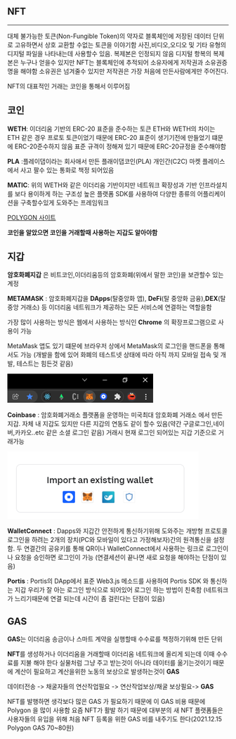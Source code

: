 ## **NFT**
---
 대체 불가능한 토큰(Non-Fungible Token)의 약자로 블록체인에 저장된 데이터 단위로 고유하면서 상호 교환할 수없는 토큰을 이야기함 사진,비디오,오디오 및 기타 유형의 디지털 파일을 나타내는데 사용할수 있음. 복제본은 인정되지 않음 디지털 항복의 복제본은 누구나 얻을수 있지만 NFT는 블록체인에 추적되어 소유자에게 저작권과 소유권증명을 해야함 소유권은 넘겨줄수 있지만 저작권은 가장 처음에 만든사람에게만 주어진다.

 NFT의 대표적인 거래는 코인을 통해서 이루어짐

## **코인**

**WETH**: 이더리움 기반의 ERC-20 표준을 준수하는 토큰 ETH와 WETH의 차이는 ETH 같은 경우 프로토 토큰이었기 때문에 ERC-20 표준이 생기기전에 만들었기 떄문에 ERC-20준수하지 않음 표준 규격이 정해져 있기 때문에 ERC-20규정을 준수해야함

**PLA** :플레이댑이라는 회사애서 만든 플래이댑코인(PLA) 개인간(C2C) 마켓 플레이스에서 사고 팔수 있는 통화로 책정 되어있음

**MATIC**: 위의 WETH와 같은 이더리움 기반이지만 네트워크 확장성과 기반 인프라설치를 보다 용이하게 하는 구조성 높은 플랫폼 SDK를 사용하여 다양한 종류의 어플리케이션을 구축할수있게 도와주는 프레임워크

[POLYGON 사이트](https://polygon.technology/get-started/)


**코인을 알았으면 코인을 거래할때 사용하는 지갑도 알아야함**

## **지갑**

**암호화폐지갑** 은 비트코인,이더리움등의 암호화폐(위에서 말한 코인)을 보관할수 있는 계정

**METAMASK** : 암호화폐지갑을 **DApps**(탈중앙화 앱), **DeFi**(탈 중앙화 금융),**DEX**(탈중앙 거래소) 등 이더리움 네트워크가 제공하는 모든 서비스에 연결하는 역할을함

가장 많이 사용하는 방식은 웹에서 사용하는 방식인 **Chrome** 의 확장프로그램으로 사용이 가능

MetaMask 앱도 있기 떄문에 브라우저 상에서 MetaMask의 로그인을 핸드폰을 통해서도 가능
(개발을 함에 있어 화폐의 테스트넷 상태에 따라 아직 까지 모바일 접속 및 개발, 테스트는 힘든것 같음)

![NFT1](/image/nft1.png)

**Coinbase** : 암호화폐거래소 플랫폼을 운영하는 미국최대 암호화폐 거래소 에서 만든 지갑. 자체 내 지갑도 있지만 다른 지갑의 연동도 같이 할수 있음(약간 구글로그인,네이버,카카오..etc 같은 소셜 로그인 같음) 거래시 현재 로그인 되어있는 지갑 기준으로 거래가능

![NFT2](/image/nft2.png)


**WalletConnect** : Dapps와 지갑간 안전하게 통신하기위해 도와주는 개방형 프로토콜 로그인을 하려는 2개의 장치(PC와 모바일이 있다고 가정해보자)간의 원격통신을 설정함. 두 연결간의 공유키를 통해 QR이나 
WalletConnect에서 사용하는 링크로 로그인이나 요청을 승인하면 로그인이 가능 
(연결세션이 끝나면 새로 요청을 해야하는 단점이 있음)

**Portis** : Portis의 DApp에서 표준 Web3.js 메소드를 사용하여 Portis SDK 와 통신하는 지갑
우리가 잘 아는 로그인 방식으로 되어있어 로그인 하는 방법이 친축함
(네트워크가 느리기때문에 연결 되는데 시간이 좀 걸린다는 단점이 있음)

## **GAS**

**GAS**는 이더리움 송금이나 스마트 계약을 실행할때 수수료를 책정하기위해 만든 단위

**NFT**를 생성하거나 이더리움을 거래할때 이더리움 네트워크에 올리게 되는데 이때 수수료를 지불 해야 한다 실물처럼 그냥 주고 받는것이 아니라 데이터를 옮기는것이기 때문에 계산이 필요하고 계산을위한 노동의 보상으로 발생하는것이 **GAS** 

데이터전송 -> 채굴자들의 연산작업필요 -> 연산작업보상/채굴 보상필요-> **GAS** 

NFT를 발행하면 생각보다 많은 GAS 가 필요하기 때문에 이 GAS 비용 때문에 Polygon 을 많이 사용함
요즘 NFT가 활발 하기 때문에 대부분의 새 NFT 플랫폼들은 사용자들의 유입을 위해 처음 NFT 등록을 위한 GAS 비를 내주기도 한다(2021.12.15 Polygon GAS 70~80원)
